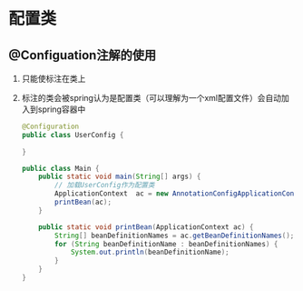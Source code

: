 # 配置类

## @Configuation注解的使用

1. 只能使标注在类上

2. 标注的类会被spring认为是配置类（可以理解为一个xml配置文件）会自动加入到spring容器中

   ```java
   @Configuration
   public class UserConfig {
       
   }
   
   public class Main {
       public static void main(String[] args) {
           // 加载UserConfig作为配置类
           ApplicationContext  ac = new AnnotationConfigApplicationContext(UserConfig.class);
           printBean(ac);
       }
   
       public static void printBean(ApplicationContext ac) {
           String[] beanDefinitionNames = ac.getBeanDefinitionNames();
           for (String beanDefinitionName : beanDefinitionNames) {
               System.out.println(beanDefinitionName);
           }
       }
   }
   ```

   